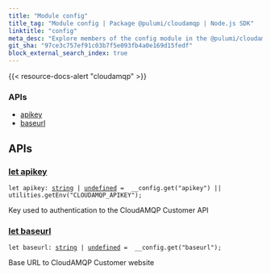 ```yaml
---
title: "Module config"
title_tag: "Module config | Package @pulumi/cloudamqp | Node.js SDK"
linktitle: "config"
meta_desc: "Explore members of the config module in the @pulumi/cloudamqp package."
git_sha: "97ce3c757ef91c03b7f5e093fb4a0e169d15fedf"
block_external_search_index: true
---
```


<!-- WARNING: this page was generated by a tool. Do not edit it by hand. -->
<!-- To change it, please see https://github.com/pulumi/docs/tree/master/tools/tscdocgen. -->

{{< resource-docs-alert "cloudamqp" >}}






<h3>APIs</h3>
<ul class="api">
    <li><a href="#apikey"><span class="symbol api"></span>apikey</a></li>
    <li><a href="#baseurl"><span class="symbol api"></span>baseurl</a></li>
</ul>




<h2 id="apis">APIs</h2>
<h3 class="pdoc-module-header" id="apikey" data-link-title="apikey">
    <a href="https://github.com/pulumi/pulumi-cloudamqp/blob/97ce3c757ef91c03b7f5e093fb4a0e169d15fedf/sdk/nodejs/config/vars.ts#L12">
        let <strong>apikey</strong>
    </a>
</h3>

<pre class="highlight"><code><span class='kd'>let</span> apikey: <span class='kd'><a href='https://developer.mozilla.org/en-US/docs/Web/JavaScript/Reference/Global_Objects/String'>string</a></span> | <span class='kd'><a href='https://developer.mozilla.org/en-US/docs/Web/JavaScript/Reference/Global_Objects/undefined'>undefined</a></span> = <span class='s2'> __config.get(&#34;apikey&#34;) || utilities.getEnv(&#34;CLOUDAMQP_APIKEY&#34;)</span>;</code></pre>

Key used to authentication to the CloudAMQP Customer API

<h3 class="pdoc-module-header" id="baseurl" data-link-title="baseurl">
    <a href="https://github.com/pulumi/pulumi-cloudamqp/blob/97ce3c757ef91c03b7f5e093fb4a0e169d15fedf/sdk/nodejs/config/vars.ts#L16">
        let <strong>baseurl</strong>
    </a>
</h3>

<pre class="highlight"><code><span class='kd'>let</span> baseurl: <span class='kd'><a href='https://developer.mozilla.org/en-US/docs/Web/JavaScript/Reference/Global_Objects/String'>string</a></span> | <span class='kd'><a href='https://developer.mozilla.org/en-US/docs/Web/JavaScript/Reference/Global_Objects/undefined'>undefined</a></span> = <span class='s2'> __config.get(&#34;baseurl&#34;)</span>;</code></pre>

Base URL to CloudAMQP Customer website

